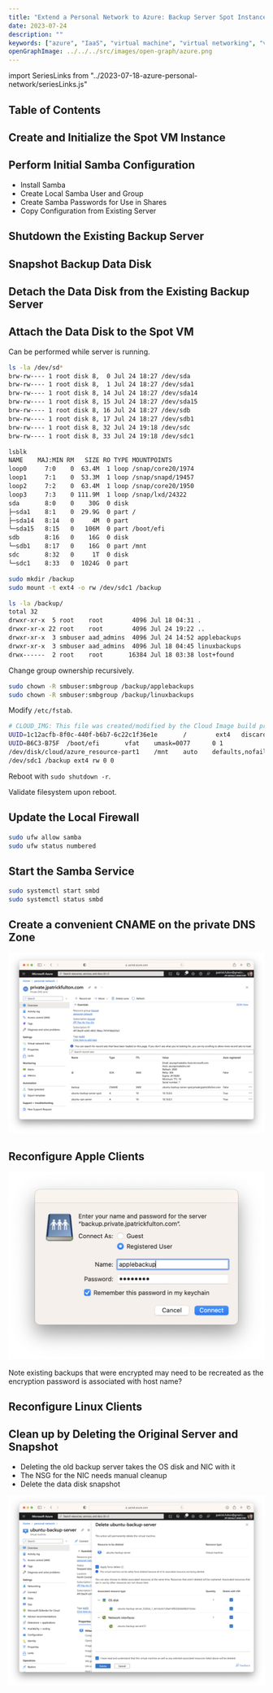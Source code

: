 ```yaml
---
title: "Extend a Personal Network to Azure: Backup Server Spot Instance"
date: 2023-07-24
description: ""
keywords: ["azure", "IaaS", "virtual machine", "virtual networking", "vpn"]
openGraphImage: ../../../src/images/open-graph/azure.png
---
```


import SeriesLinks from "../2023-07-18-azure-personal-network/seriesLinks.js"

<SeriesLinks />

## Table of Contents

## Create and Initialize the Spot VM Instance

## Perform Initial Samba Configuration

- Install Samba
- Create Local Samba User and Group
- Create Samba Passwords for Use in Shares
- Copy Configuration from Existing Server

## Shutdown the Existing Backup Server

## Snapshot Backup Data Disk

## Detach the Data Disk from the Existing Backup Server

## Attach the Data Disk to the Spot VM

Can be performed while server is running.

```bash {8-9}{numberLines: true}{outputLines: 2-9}
ls -la /dev/sd*
brw-rw---- 1 root disk 8,  0 Jul 24 18:27 /dev/sda
brw-rw---- 1 root disk 8,  1 Jul 24 18:27 /dev/sda1
brw-rw---- 1 root disk 8, 14 Jul 24 18:27 /dev/sda14
brw-rw---- 1 root disk 8, 15 Jul 24 18:27 /dev/sda15
brw-rw---- 1 root disk 8, 16 Jul 24 18:27 /dev/sdb
brw-rw---- 1 root disk 8, 17 Jul 24 18:27 /dev/sdb1
brw-rw---- 1 root disk 8, 32 Jul 24 19:18 /dev/sdc
brw-rw---- 1 root disk 8, 33 Jul 24 19:18 /dev/sdc1
```

```bash {13-14}{numberLines: true}{outputLines: 2-14}
lsblk
NAME    MAJ:MIN RM   SIZE RO TYPE MOUNTPOINTS
loop0     7:0    0  63.4M  1 loop /snap/core20/1974
loop1     7:1    0  53.3M  1 loop /snap/snapd/19457
loop2     7:2    0  63.4M  1 loop /snap/core20/1950
loop3     7:3    0 111.9M  1 loop /snap/lxd/24322
sda       8:0    0    30G  0 disk
├─sda1    8:1    0  29.9G  0 part /
├─sda14   8:14   0     4M  0 part
└─sda15   8:15   0   106M  0 part /boot/efi
sdb       8:16   0    16G  0 disk
└─sdb1    8:17   0    16G  0 part /mnt
sdc       8:32   0     1T  0 disk
└─sdc1    8:33   0  1024G  0 part
```

```bash
sudo mkdir /backup
sudo mount -t ext4 -o rw /dev/sdc1 /backup
```

```bash {5-6}{numberLines: true}{outputLines: 2-7}
ls -la /backup/
total 32
drwxr-xr-x  5 root    root        4096 Jul 18 04:31 .
drwxr-xr-x 22 root    root        4096 Jul 24 19:22 ..
drwxr-xr-x  3 smbuser aad_admins  4096 Jul 24 14:52 applebackups
drwxr-xr-x  3 smbuser aad_admins  4096 Jul 18 04:45 linuxbackups
drwx------  2 root    root       16384 Jul 18 03:38 lost+found
```

Change group ownership recursively.

```bash
sudo chown -R smbuser:smbgroup /backup/applebackups
sudo chown -R smbuser:smbgroup /backup/linuxbackups
```

Modify `/etc/fstab`.

```sh {5}{numberLines: true}
# CLOUD_IMG: This file was created/modified by the Cloud Image build process
UUID=1c12acfb-8f0c-440f-b6b7-6c22c1f36e1e       /        ext4   discard,errors=remount-ro       0 1
UUID=B6C3-B75F  /boot/efi       vfat    umask=0077      0 1
/dev/disk/cloud/azure_resource-part1    /mnt    auto    defaults,nofail,x-systemd.requires=cloud-init.service,_netdev,comment=cloudconfig       0       2
/dev/sdc1 /backup ext4 rw 0 0
```

Reboot with `sudo shutdown -r`.

Validate filesystem upon reboot.

## Update the Local Firewall

```bash
sudo ufw allow samba
sudo ufw status numbered
```

## Start the Samba Service

```bash
sudo systemctl start smbd
sudo systemctl status smbd
```

## Create a convenient CNAME on the private DNS Zone

![Create CNAME Record](./spot-instance/add-cname-to-private-zone.png)

## Reconfigure Apple Clients

![macOS Connect to Share](./spot-instance/macos-connect-to-backup-share.png)

Note existing backups that were encrypted may need to be recreated as the
encryption password is associated with host name?

## Reconfigure Linux Clients

## Clean up by Deleting the Original Server and Snapshot

- Deleting the old backup server takes the OS disk and NIC with it
- The NSG for the NIC needs manual cleanup
- Delete the data disk snapshot

![Delete Original Server](./spot-instance/delete-standard-server.png)

